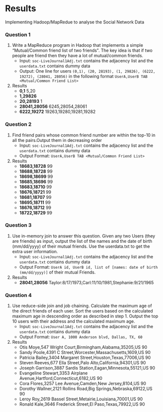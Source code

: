 # Results
Implementing Hadoop/MapRedue to analyse the Social Network Data

### Question 1 
1. Write a MapReduce program in Hadoop that implements a simple “Mutual/Common friend list of two friends". The key idea is that if two people are friend then they have a lot of mutual/common friends. 
     * Input: ``soc-LiveJournal1Adj.txt`` contains the adjacency list and the ``userdata.txt`` contains dummy data 
     * Output: One line for users ``(0,1), (20, 28193), (1, 29826), (6222, 19272), (28041, 28056)`` in the following format ``UserA,UserB TAB <Mutual/Common Friend List>``           
2. Results
     * **0,1**	5,20 
     * **1,29826**	
     * **20,28193**	1 
     * **28041,28056**	6245,28054,28061
     * **6222,19272**	19263,19280,19281,19282
     
### Question 2 
1. Find friend pairs whose common friend number are within the top-10 in all the pairs.Output them in decreasing order 
     * Input: ``soc-LiveJournal1Adj.txt`` contains the adjacency list and the ``userdata.txt`` contains dummy data 
     * Output Format: ``UserA,UserB TAB <Mutual/Common Friend List>``        
2. Results
     * **18683,18728**	99 
     * **18688,18728**	99	
     * **18698,18699**	99
     * **18685,18696**	99
     * **18683,18710**	99
     * **18676,18721**	99
     * **18681,18707**	99
     * **18695,18711**	99
     * **18676,18712**	99
     * **18722,18729**	99

### Question 3 
1. Use in-memory join to answer this question. Given any two Users (they are friends) as input, output the list of the names and the date of birth (mm/dd/yyyy) of their mutual friends. Use the userdata.txt to get the extra user information. 
     * Input: ``soc-LiveJournal1Adj.txt`` contains the adjacency list and the ``userdata.txt`` contains dummy data 
     * Output Format: ``UserA id, UserB id, list of [names: date of birth (mm/dd/yyyy)]`` of their mutual Friends.          
2. Results
     * **28041,28056**	Taylor:8/17/1973,Carl:11/10/1981,Stephanie:9/21/1965
      
### Question 4 
1. Use reduce-side join and job chaining. Calculate the maximum age of the direct friends of each user. Sort the users based on the calculated maximum age in descending order as described in step 1. Output the top 10 users with their address and the calculated maximum age. 
     * Input: ``soc-LiveJournal1Adj.txt`` contains the adjacency list and the ``userdata.txt`` contains dummy data 
     * Output Format: ``User A, 1000 Anderson blvd, Dallas, TX, 60``          
2. Results     
     * Otis Moye,547 Wright Court,Birmingham,Alabama,35205,US	90
     * Sandy Poole,4391 C Street,Worcester,Massachusetts,1609,US	90
     * Patricia Bailey,3404 Margaret Street,Houston,Texas,77006,US	90
     * Steven Reeves,677 Ella Street,Palo Alto,California,94301,US	90
     * Joseph Garrison,3887 Sardis Station,Eagan,Minnesota,55121,US	90
     * Evangeline Stewart,3353 Airplane Avenue,Hartford,Connecticut,6182,US	90
     * Cora Flores,3257 Lee Avenue,Camden,New Jersey,8104,US	90
     * Dorothy Wallner,2121 Rollins Road,Big Springs,Nebraska,69122,US	90
     * Leroy Roy,2619 Bassel Street,Metairie,Louisiana,70001,US	90
     * Ronald Kale,3646 Frederick Street,El Paso,Texas,79922,US	90
